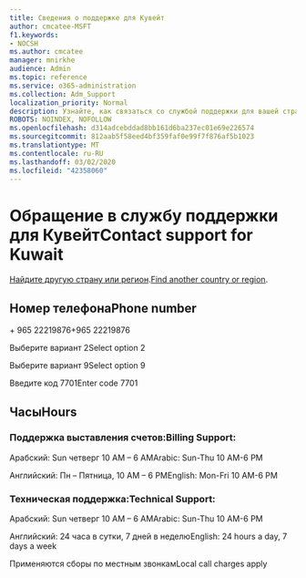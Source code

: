 ```yaml
---
title: Сведения о поддержке для Кувейт
author: cmcatee-MSFT
f1.keywords:
- NOCSH
ms.author: cmcatee
manager: mnirkhe
audience: Admin
ms.topic: reference
ms.service: o365-administration
ms.collection: Adm_Support
localization_priority: Normal
description: Узнайте, как связаться со службой поддержки для вашей страны или региона.
ROBOTS: NOINDEX, NOFOLLOW
ms.openlocfilehash: d314adcebddad8bb161d6ba237ec01e69e226574
ms.sourcegitcommit: 812aab5f58eed4bf359faf0e99f7f876af5b1023
ms.translationtype: MT
ms.contentlocale: ru-RU
ms.lasthandoff: 03/02/2020
ms.locfileid: "42358060"
---
```

# <a name="contact-support-for-kuwait"></a><span data-ttu-id="cd11c-103">Обращение в службу поддержки для Кувейт</span><span class="sxs-lookup"><span data-stu-id="cd11c-103">Contact support for Kuwait</span></span>

<span data-ttu-id="cd11c-104">[Найдите другую страну или регион](../contact-support-for-business-products.md).</span><span class="sxs-lookup"><span data-stu-id="cd11c-104">[Find another country or region](../contact-support-for-business-products.md).</span></span>

## <a name="phone-number"></a><span data-ttu-id="cd11c-105">Номер телефона</span><span class="sxs-lookup"><span data-stu-id="cd11c-105">Phone number</span></span>
<span data-ttu-id="cd11c-106">+ 965 22219876</span><span class="sxs-lookup"><span data-stu-id="cd11c-106">+965 22219876</span></span>

<span data-ttu-id="cd11c-107">Выберите вариант 2</span><span class="sxs-lookup"><span data-stu-id="cd11c-107">Select option 2</span></span>

<span data-ttu-id="cd11c-108">Выберите вариант 9</span><span class="sxs-lookup"><span data-stu-id="cd11c-108">Select option 9</span></span>

<span data-ttu-id="cd11c-109">Введите код 7701</span><span class="sxs-lookup"><span data-stu-id="cd11c-109">Enter code 7701</span></span>

## <a name="hours"></a><span data-ttu-id="cd11c-110">Часы</span><span class="sxs-lookup"><span data-stu-id="cd11c-110">Hours</span></span>
### <a name="billing-support"></a><span data-ttu-id="cd11c-111">Поддержка выставления счетов:</span><span class="sxs-lookup"><span data-stu-id="cd11c-111">Billing Support:</span></span>

<span data-ttu-id="cd11c-112">Арабский: Sun четверг 10 AM – 6 AM</span><span class="sxs-lookup"><span data-stu-id="cd11c-112">Arabic: Sun-Thu 10 AM-6 PM</span></span>

<span data-ttu-id="cd11c-113">Английский: Пн – Пятница, 10 AM – 6 PM</span><span class="sxs-lookup"><span data-stu-id="cd11c-113">English: Mon-Fri 10 AM-6 PM</span></span>

### <a name="technical-support"></a><span data-ttu-id="cd11c-114">Техническая поддержка:</span><span class="sxs-lookup"><span data-stu-id="cd11c-114">Technical Support:</span></span>

<span data-ttu-id="cd11c-115">Арабский: Sun четверг 10 AM – 6 AM</span><span class="sxs-lookup"><span data-stu-id="cd11c-115">Arabic: Sun-Thu 10 AM-6 PM</span></span>

<span data-ttu-id="cd11c-116">Английский: 24 часа в сутки, 7 дней в неделю</span><span class="sxs-lookup"><span data-stu-id="cd11c-116">English: 24 hours a day, 7 days a week</span></span>

<span data-ttu-id="cd11c-117">Применяются сборы по местным звонкам</span><span class="sxs-lookup"><span data-stu-id="cd11c-117">Local call charges apply</span></span>

